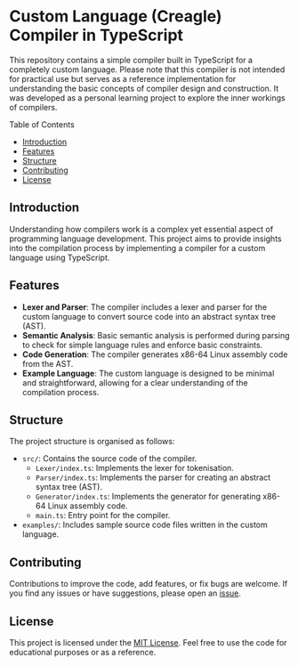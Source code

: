 # Custom Language (Creagle) Compiler in TypeScript

This repository contains a simple compiler built in TypeScript for a completely custom language. Please note that this compiler is not intended for practical use but serves as a reference implementation for understanding the basic concepts of compiler design and construction. It was developed as a personal learning project to explore the inner workings of compilers.

Table of Contents

-   [Introduction](#introduction)
-   [Features](#features)
-   [Structure](#structure)
-   [Contributing](#contributing)
-   [License](#license)

## Introduction

Understanding how compilers work is a complex yet essential aspect of programming language development. This project aims to provide insights into the compilation process by implementing a compiler for a custom language using TypeScript.

## Features

-   **Lexer and Parser**: The compiler includes a lexer and parser for the custom language to convert source code into an abstract syntax tree (AST).
-   **Semantic Analysis**: Basic semantic analysis is performed during parsing to check for simple language rules and enforce basic constraints.
-   **Code Generation**: The compiler generates x86-64 Linux assembly code from the AST.
-   **Example Language**: The custom language is designed to be minimal and straightforward, allowing for a clear understanding of the compilation process.

## Structure

The project structure is organised as follows:

-   `src/`: Contains the source code of the compiler.
    -   `Lexer/index.ts`: Implements the lexer for tokenisation.
    -   `Parser/index.ts`: Implements the parser for creating an abstract syntax tree (AST).
    -   `Generator/index.ts`: Implements the generator for generating x86-64 Linux assembly code.
    -   `main.ts`: Entry point for the compiler.
-   `examples/`: Includes sample source code files written in the custom language.

## Contributing

Contributions to improve the code, add features, or fix bugs are welcome. If you find any issues or have suggestions, please open an [issue](https://github.com/SalemC/creagle-compiler/issues/new).

## License

This project is licensed under the [MIT License](https://github.com/SalemC/creagle-compiler/blob/main/LICENSE). Feel free to use the code for educational purposes or as a reference.
